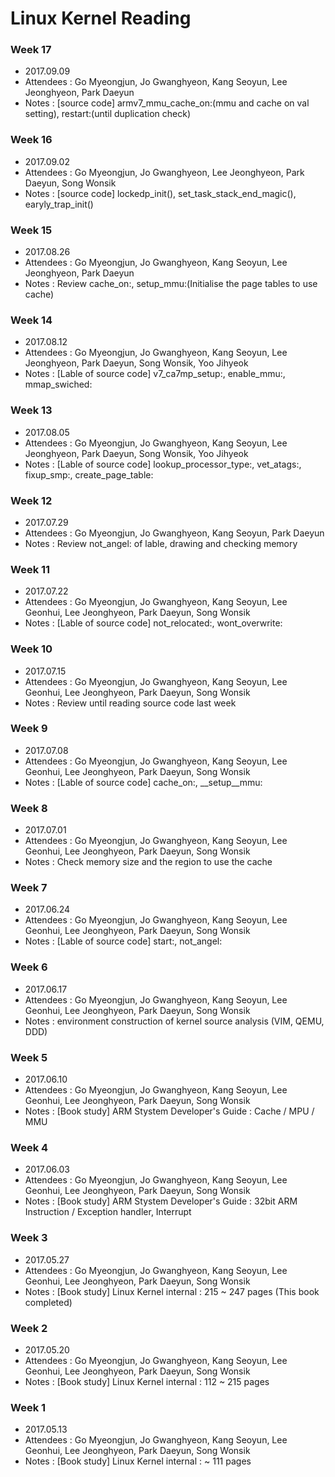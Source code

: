 # Linux Kernel Reading

### Week 17
- 2017.09.09
- Attendees : Go Myeongjun, Jo Gwanghyeon, Kang Seoyun, Lee Jeonghyeon, Park Daeyun
- Notes : [source code] armv7_mmu_cache_on:(mmu and cache on val setting), restart:(until duplication check)

### Week 16
- 2017.09.02
- Attendees : Go Myeongjun, Jo Gwanghyeon, Lee Jeonghyeon, Park Daeyun, Song Wonsik
- Notes : [source code] lockedp_init(), set_task_stack_end_magic(), earyly_trap_init() 

### Week 15
- 2017.08.26
- Attendees : Go Myeongjun, Jo Gwanghyeon, Kang Seoyun, Lee Jeonghyeon, Park Daeyun
- Notes : Review cache_on:, setup_mmu:(Initialise the page tables to use cache)

### Week 14
- 2017.08.12
- Attendees : Go Myeongjun, Jo Gwanghyeon, Kang Seoyun, Lee Jeonghyeon, Park Daeyun, Song Wonsik, Yoo Jihyeok
- Notes : [Lable of source code] v7_ca7mp_setup:, enable_mmu:, mmap_swiched:

### Week 13
- 2017.08.05
- Attendees : Go Myeongjun, Jo Gwanghyeon, Kang Seoyun, Lee Jeonghyeon, Park Daeyun, Song Wonsik, Yoo Jihyeok
- Notes : [Lable of source code] lookup_processor_type:, vet_atags:, fixup_smp:, create_page_table:

### Week 12
- 2017.07.29
- Attendees : Go Myeongjun, Jo Gwanghyeon, Kang Seoyun, Park Daeyun
- Notes : Review not_angel: of lable, drawing and checking memory

### Week 11
- 2017.07.22
- Attendees : Go Myeongjun, Jo Gwanghyeon, Kang Seoyun, Lee Geonhui, Lee Jeonghyeon, Park Daeyun, Song Wonsik
- Notes : [Lable of source code] not_relocated:, wont_overwrite:

### Week 10
- 2017.07.15
- Attendees : Go Myeongjun, Jo Gwanghyeon, Kang Seoyun, Lee Geonhui, Lee Jeonghyeon, Park Daeyun, Song Wonsik
- Notes : Review until reading source code last week

### Week 9
- 2017.07.08
- Attendees : Go Myeongjun, Jo Gwanghyeon, Kang Seoyun, Lee Geonhui, Lee Jeonghyeon, Park Daeyun, Song Wonsik
- Notes : [Lable of source code] cache_on:, __setup__mmu:

### Week 8
- 2017.07.01
- Attendees : Go Myeongjun, Jo Gwanghyeon, Kang Seoyun, Lee Geonhui, Lee Jeonghyeon, Park Daeyun, Song Wonsik
- Notes : Check memory size and the region to use the cache

### Week 7
- 2017.06.24
- Attendees : Go Myeongjun, Jo Gwanghyeon, Kang Seoyun, Lee Geonhui, Lee Jeonghyeon, Park Daeyun, Song Wonsik
- Notes : [Lable of source code] start:, not_angel:

### Week 6
- 2017.06.17
- Attendees : Go Myeongjun, Jo Gwanghyeon, Kang Seoyun, Lee Geonhui, Lee Jeonghyeon, Park Daeyun, Song Wonsik
- Notes : environment construction of kernel source analysis (VIM, QEMU, DDD)

### Week 5
- 2017.06.10
- Attendees : Go Myeongjun, Jo Gwanghyeon, Kang Seoyun, Lee Geonhui, Lee Jeonghyeon, Park Daeyun, Song Wonsik
- Notes : [Book study] ARM Stystem Developer's Guide : Cache / MPU / MMU

### Week 4
- 2017.06.03
- Attendees : Go Myeongjun, Jo Gwanghyeon, Kang Seoyun, Lee Geonhui, Lee Jeonghyeon, Park Daeyun, Song Wonsik
- Notes : [Book study] ARM Stystem Developer's Guide : 32bit ARM Instruction / Exception handler, Interrupt

### Week 3
- 2017.05.27
- Attendees : Go Myeongjun, Jo Gwanghyeon, Kang Seoyun, Lee Geonhui, Lee Jeonghyeon, Park Daeyun, Song Wonsik
- Notes : [Book study] Linux Kernel internal : 215 ~ 247 pages (This book completed)

### Week 2
- 2017.05.20
- Attendees : Go Myeongjun, Jo Gwanghyeon, Kang Seoyun, Lee Geonhui, Lee Jeonghyeon, Park Daeyun, Song Wonsik
- Notes : [Book study] Linux Kernel internal : 112 ~ 215 pages

### Week 1
- 2017.05.13
- Attendees : Go Myeongjun, Jo Gwanghyeon, Kang Seoyun, Lee Geonhui, Lee Jeonghyeon, Park Daeyun, Song Wonsik
- Notes : [Book study] Linux Kernel internal : ~ 111 pages
